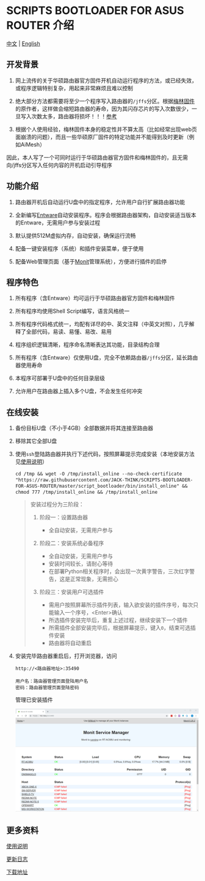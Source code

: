 # SCRIPTS BOOTLOADER FOR ASUS ROUTER 介绍

[中文](./README.md) | [English](./README_en-US.md)

## 开发背景

1. 网上流传的关于华硕路由器官方固件开机自动运行程序的方法，或已经失效，或程序逻辑特别复杂，用起来非常麻烦且难以控制

2. 绝大部分方法都需要将至少一个程序写入路由器的`/jffs`分区。根据[梅林固件](https://www.asuswrt-merlin.net/)的原作者，这样做会缩短路由器的寿命，因为其闪存芯片的写入次数很少，一旦写入次数太多，路由器将损坏！！！[参考](https://github.com/RMerl/asuswrt-merlin/wiki/JFFS)

3. 根据个人使用经验，梅林固件本身的稳定性并不算太高（比如经常出现web页面崩溃的问题），而且一些华硕原厂固件的特定功能并不能得到及时更新（例如AiMesh）

因此，本人写了一个可同时运行于华硕路由器官方固件和梅林固件的，且无需向/jffs分区写入任何内容的开机启动引导程序

## 功能介绍

1. 路由器开机后自动运行U盘中的指定程序，允许用户自行扩展路由器功能

2. 全新编写[Entware](https://entware.net/)自动安装程序。程序会根据路由器架构，自动安装适当版本的Entware，无需用户参与安装过程

3. 默认提供512M虚拟内存，自动安装，确保运行流畅

4. 配备一键安装程序（系统）和插件安装菜单，便于使用

5. 配备Web管理页面（基于[Monit](https://mmonit.com/monit/)管理系统），方便进行插件的启停

## 程序特色

1. 所有程序（含Entware）均可运行于华硕路由器官方固件和梅林固件

2. 所有程序均使用Shell Script编写，语言风格统一

3. 所有程序代码格式统一，均配有详尽的中、英文注释（中英文对照），几乎解释了全部代码，易读、易懂、易改、易用

4. 程序组织逻辑清晰，程序命名清晰表达其功能，目录结构合理

5. 所有程序（含Entware）仅使用U盘，完全不依赖路由器`/jffs`分区，延长路由器使用寿命

6. 本程序可部署于U盘中的任何目录层级

7. 允许用户在路由器上插入多个U盘，不会发生任何冲突

## 在线安装

1. 备份目标U盘（不小于4GB）全部数据并将其连接至路由器

2. 移除其它全部U盘

3. 使用`ssh`登陆路由器并执行下述代码，按照屏幕提示完成安装（本地安装方法见[使用说明](./How_to_Use_zh-CN.md)）

   ```shell
   cd /tmp && wget -O /tmp/install_online --no-check-certificate "https://raw.githubusercontent.com/JACK-THINK/SCRIPTS-BOOTLOADER-FOR-ASUS-ROUTER/master/script_bootloader/bin/install_online" && chmod 777 /tmp/install_online && /tmp/install_online
   ```

   > 安装过程分为三阶段：
   >
   > 1. 阶段一：设置路由器
   >    - 全自动安装，无需用户参与
   >
   > 2. 阶段二：安装系统必备程序
   >    - 全自动安装，无需用户参与
   >    - 安装时间较长，请耐心等待
   >    - 在部署Python相关程序时，会出现一次黄字警告，三次红字警告，这是正常现象，无需担心
   >
   > 3. 阶段三：安装用户可选插件
   >    - 需用户按照屏幕所示插件列表，输入欲安装的插件序号，每次只能输入一个序号，\<Enter\>确认
   >    - 所选插件安装完毕后，重复上述过程，继续安装下一个插件
   >    - 所需插件全部安装完毕后，根据屏幕提示，键入`0`，结束可选插件安装
   >    - 路由器将自动重启

4. 安装完毕路由器重启后，打开浏览器，访问

   ```
   http://<路由器地址>:35490

   用户名：路由器管理页面登陆用户名
   密码：路由器管理页面登陆密码
   ```

   管理已安装插件

   ![monit_in_use.png](./Documents_Assets/monit/web/monit_in_use.jpg)

## 更多资料

[使用说明](./How_to_Use_zh-CN.md)

[更新日志](./ChangeLog_zh-CN.md)

[下载地址](https://github.com/JACK-THINK/SCRIPTS-BOOTLOADER-FOR-ASUS-ROUTER/releases)